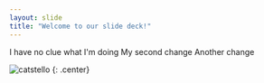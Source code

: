 ```yaml
---
layout: slide
title: "Welcome to our slide deck!"
---
```


I have no clue what I'm doing
My second change
Another change

![catstello](https://octodex.github.com/images/catstello.png)
{: .center}
